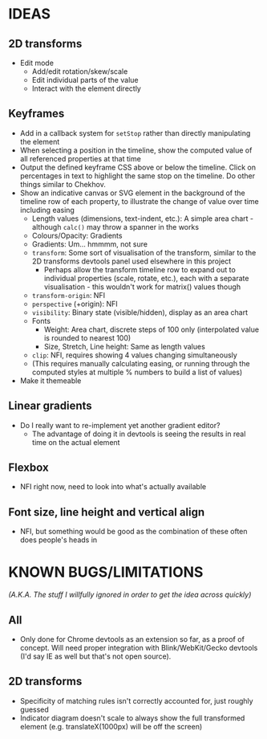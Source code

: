 # IDEAS

## 2D transforms

* Edit mode
	* Add/edit rotation/skew/scale
	* Edit individual parts of the value
    * Interact with the element directly

## Keyframes

* Add in a callback system for `setStop` rather than directly manipulating the element
* When selecting a position in the timeline, show the computed value of all referenced properties at that time
* Output the defined keyframe CSS above or below the timeline. Click on percentages in text to highlight the same stop on the timeline. Do other things similar to Chekhov.
* Show an indicative canvas or SVG element in the background of the timeline row of each property, to illustrate the change of value over time including easing
    * Length values (dimensions, text-indent, etc.): A simple area chart - although `calc()` may throw a spanner in the works
    * Colours/Opacity: Gradients
    * Gradients: Um... hmmmm, not sure
    * `transform`: Some sort of visualisation of the transform, similar to the 2D transforms devtools panel used elsewhere in this project
        * Perhaps allow the transform timeline row to expand out to individual properties (scale, rotate, etc.), each with a separate visualisation - this wouldn't work for matrix() values though
    * `transform-origin`: NFI
    * `perspective` (+origin): NFI
    * `visibility`: Binary state (visible/hidden), display as an area chart
    * Fonts
        * Weight: Area chart, discrete steps of 100 only (interpolated value is rounded to nearest 100)
        * Size, Stretch, Line height: Same as length values
    * `clip`: NFI, requires showing 4 values changing simultaneously
    * (This requires manually calculating easing, or running through the computed styles at multiple % numbers to build a list of values)
* Make it themeable

## Linear gradients

* Do I really want to re-implement yet another gradient editor?
    * The advantage of doing it in devtools is seeing the results in real time on the actual element

## Flexbox

* NFI right now, need to look into what's actually available

## Font size, line height and vertical align

* NFI, but something would be good as the combination of these often does people's heads in



# KNOWN BUGS/LIMITATIONS

_(A.K.A. The stuff I willfully ignored in order to get the idea across quickly)_

## All

* Only done for Chrome devtools as an extension so far, as a proof of concept. Will need proper integration with Blink/WebKit/Gecko devtools (I'd say IE as well but that's not open source).

## 2D transforms

* Specificity of matching rules isn't correctly accounted for, just roughly guessed
* Indicator diagram doesn't scale to always show the full transformed element (e.g. translateX(1000px) will be off the screen)
